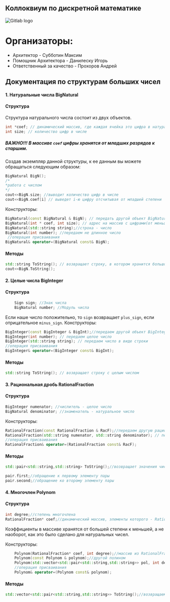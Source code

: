 ## Коллоквиум по дискретной математике
![Gitlab logo](https://cdn.icon-icons.com/icons2/2300/PNG/512/virus_covid_corona_coronavirus_cell_coronavirus_icon_141661.png)
# Организаторы: 
- Архитектор - Субботин Максим
- Помощник Архитектора - Данилеску Игорь
- Ответственный за качество - Прохоров Андрей
##  **Документация по структурам больших чисел**
####  **1. Натуральные числа** BigNatural
#### **Структура**
Структура натурального числа состоит из двух объектов.
```cpp
int *coef; // динамический массив, где каждая ячейка это цифра в натуральном большом числе
int size; // количество цифр в числе
```
##### **ВАЖНО!!!** **В массиве `coef` цифры хранятся от младших разрядов к старшим.**

Создав экземпляр данной структуры, к ее данным вы можете обращаться следующим образом:
```cpp
BigNatural BigN();
/*
*работа с числом
*/
cout<<BigN.size; //выводит количество цифр в числе
cout<<BigN.coef[i] // выведет i-ю цифру отсчитывая от младшей степени
```
Конструкторы:
```cpp
BigNatural(const BigNatural & BigN); // передать другой объект BigNatural
BigNatural(int * coef, int size); // адрес на массив с цифрами(от меньшего разряда к большему), количество цифр
BigNatural(std::string string);//строка - число
BigNatural(int number); //передаем не длинное число
 //операция присваивания
BigNatural& operator=(BigNatural const& BigN);
```
#### **Методы**
```cpp
std::string ToString(); // возвращает строку, в котором хранится большое число
cout<<BigN.ToString();
```

####  **2. Целые числа** BigInteger
#### **Структура**
```cpp
    Sign sign; //Знак числа
    BigNatural number; //Модуль числа
```
Если наше число положительно, то `sign` возвращает `plus_sign`, если отрицательное `minus_sign`.
Конструкторы:
```cpp
BigInteger(const BigInteger & BigInt);//передаем другой объект BigInteger
BigInteger(int number); // передаем целое число
BigInteger(std::string string); // передаем число в виде строки
//операция присваивания
BigInteger& operator=(BigInteger const& BigInt);
```
#### **Методы**
```cpp
std::string ToString(); // возвращает строку с целым числом
```
####  **3. Рациональная дробь** RationalFraction
#### **Структура**
```cpp
BigInteger numenator; //числитель - целое число
BigNatural denominator; //знаменатель - натуральное число
```
Конструкторы:
```cpp
RationalFraction(const RationalFraction & RacF);//передаем другую рациональную дробь
RationalFraction(std::string numenator, std::string denominator); // передаем два string - числитель и знаменатель
//операция присваивания
RationalFraction& operator=(RationalFraction const& RacF);
```
#### **Методы**
```cpp
std::pair<std::string,std::string> ToString();//возвращает значения числителя и знаменателя с помощью конструктора pair.
```
```cpp
pair.first;//обращение к первому элементу пары
pair.second;//обращение ко второму элементу пары
```
####  **4. Многочлен** Polynom
#### **Структура**
```cpp
int degree;//степень многочлена
RationalFraction* coef;//динамический массив, элементы которого - RationalFraction т.к. коэффициенты многочлена - это рациональные дроби
```
Коэффициенты в массиве хранятся от большей степени к меньшей, а не наоборот, как это было сделано для натуральных чисел.

Конструкторы:
```cpp
    Polynom(RationalFraction* coef, int degree);//массив из RationalFraction, степень многочлена
    Polynom(const Polynom & polynom);//другой полином
    Polynom(std::vector<std::pair<std::string,std::string>> pol, int degree);//есть возможность задать многочлен как вектор пар числителя и знаменателя
    //операция присваивания
    Polynom& operator=(Polynom const& polynom);
```
#### **Методы**
```cpp
std::vector<std::pair<std::string,std::string>> ToString();//возвращаем векторы пар числителя и знаменателя, последний элемент вектора - пара <"end","end">, для того, чтобы понять, до какого элемента делать вывод.
```
               

